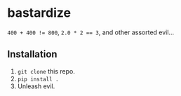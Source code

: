 # bastardize

`400 + 400 != 800`, `2.0 * 2 == 3`, and other assorted evil...

## Installation

1. `git clone` this repo.
2. `pip install .`
3. Unleash evil.
